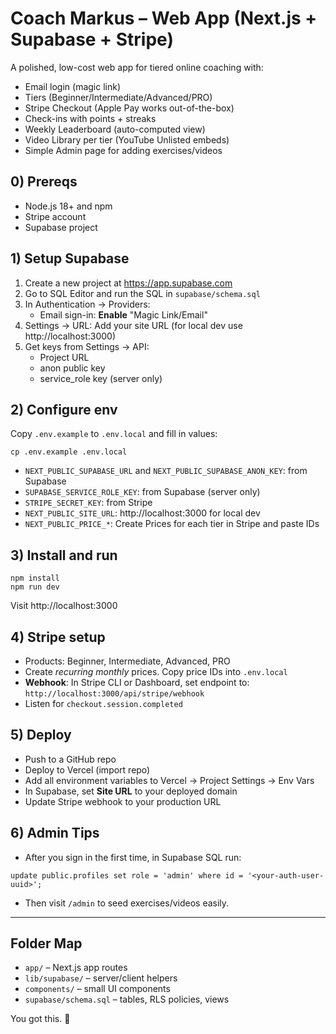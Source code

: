 # Coach Markus – Web App (Next.js + Supabase + Stripe)

A polished, low-cost web app for tiered online coaching with:
- Email login (magic link)
- Tiers (Beginner/Intermediate/Advanced/PRO)
- Stripe Checkout (Apple Pay works out-of-the-box)
- Check-ins with points + streaks
- Weekly Leaderboard (auto-computed view)
- Video Library per tier (YouTube Unlisted embeds)
- Simple Admin page for adding exercises/videos

## 0) Prereqs

- Node.js 18+ and npm
- Stripe account
- Supabase project

## 1) Setup Supabase

1. Create a new project at https://app.supabase.com
2. Go to SQL Editor and run the SQL in `supabase/schema.sql`
3. In Authentication → Providers:
   - Email sign-in: **Enable** "Magic Link/Email"
4. Settings → URL: Add your site URL (for local dev use http://localhost:3000)
5. Get keys from Settings → API:
   - Project URL
   - anon public key
   - service_role key (server only)

## 2) Configure env

Copy `.env.example` to `.env.local` and fill in values:

```
cp .env.example .env.local
```

- `NEXT_PUBLIC_SUPABASE_URL` and `NEXT_PUBLIC_SUPABASE_ANON_KEY`: from Supabase
- `SUPABASE_SERVICE_ROLE_KEY`: from Supabase (server only)
- `STRIPE_SECRET_KEY`: from Stripe
- `NEXT_PUBLIC_SITE_URL`: http://localhost:3000 for local dev
- `NEXT_PUBLIC_PRICE_*`: Create Prices for each tier in Stripe and paste IDs

## 3) Install and run

```
npm install
npm run dev
```

Visit http://localhost:3000

## 4) Stripe setup

- Products: Beginner, Intermediate, Advanced, PRO
- Create *recurring monthly* prices. Copy price IDs into `.env.local`
- **Webhook**: In Stripe CLI or Dashboard, set endpoint to:
  `http://localhost:3000/api/stripe/webhook`
- Listen for `checkout.session.completed`

## 5) Deploy

- Push to a GitHub repo
- Deploy to Vercel (import repo)
- Add all environment variables to Vercel → Project Settings → Env Vars
- In Supabase, set **Site URL** to your deployed domain
- Update Stripe webhook to your production URL

## 6) Admin Tips

- After you sign in the first time, in Supabase SQL run:
```
update public.profiles set role = 'admin' where id = '<your-auth-user-uuid>';
```
- Then visit `/admin` to seed exercises/videos easily.

---

## Folder Map

- `app/` – Next.js app routes
- `lib/supabase/` – server/client helpers
- `components/` – small UI components
- `supabase/schema.sql` – tables, RLS policies, views

You got this. 🩷
